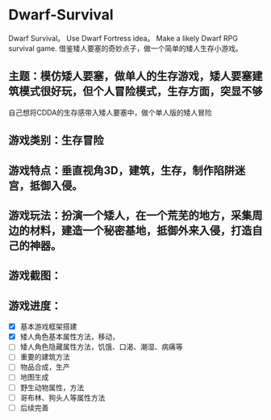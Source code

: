 # Dwarf-Survival
Dwarf Survival。 Use Dwarf Fortress idea。 Make a likely Dwarf RPG survival game.   借鉴矮人要塞的奇妙点子，做一个简单的矮人生存小游戏。

## 主题：模仿矮人要塞，做单人的生存游戏，矮人要塞建筑模式很好玩，但个人冒险模式，生存方面，突显不够
自己想将CDDA的生存感带入矮人要塞中，做个单人版的矮人冒险

## 游戏类别：生存冒险
## 游戏特点：垂直视角3D，建筑，生存，制作陷阱迷宫，抵御入侵。
## 游戏玩法：扮演一个矮人，在一个荒芜的地方，采集周边的材料，建造一个秘密基地，抵御外来入侵，打造自己的神器。
## 游戏截图：
## 游戏进度：

- [X] 基本游戏框架搭建
- [X] 矮人角色基本属性方法，移动，
- [ ] 矮人角色隐藏属性方法，饥饿、口渴、潮湿、病痛等
- [ ] 重要的建筑方法
- [ ] 物品合成，生产
- [ ] 地图生成
- [ ] 野生动物属性，方法
- [ ] 哥布林、狗头人等属性方法
- [ ] 后续完善
